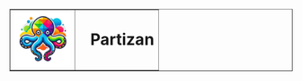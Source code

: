 <table border="none" align="center">
  <tr><td><img src="https://github.com/dewebdes/partizan/blob/main/image/logo.png" alt="Partizan Logo" width="100" height="100"></td>
  <td><h1 style="display: inline; margin-left: 20px;">Partizan</h1></td></tr>
</table>
